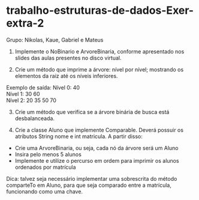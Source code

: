 # trabalho-estruturas-de-dados-Exer-extra-2

Grupo: Nikolas, Kaue, Gabriel e Mateus

1) Implemente o NoBinario e ArvoreBinaria, conforme apresentado nos slides das aulas presentes no disco virtual.

2) Crie um método que imprime a árvore: nível por nível; mostrando os elementos da raiz até os níveis inferiores.

Exemplo de saída:
Nível 0: 40  
Nível 1: 30 60  
Nível 2: 20 35 50 70 

3) Crie um método que verifica se a árvore binária de busca está desbalanceada.

4) Crie a classe Aluno que implemente Comparable. Deverá possuir os atributos String nome e int matricula. A partir disso:
- Crie uma ArvoreBinaria, ou seja, cada nó da árvore será um Aluno
- Insira pelo menos 5 alunos
- Implemente e utilize o percurso em ordem para imprimir os alunos ordenados por matrícula

Dica: talvez seja necessário implementar uma sobrescrita do método comparteTo em Aluno, para que seja comparado entre a matrícula, funcionando como uma chave. 